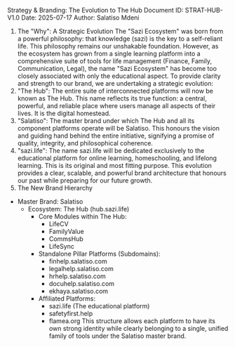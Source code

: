 ﻿Strategy & Branding: The Evolution to The Hub
Document ID: STRAT-HUB-V1.0
Date: 2025-07-17
Author: Salatiso Mdeni
1. The "Why": A Strategic Evolution
The "Sazi Ecosystem" was born from a powerful philosophy: that knowledge (sazi) is the key to a self-reliant life. This philosophy remains our unshakable foundation. However, as the ecosystem has grown from a single learning platform into a comprehensive suite of tools for life management (Finance, Family, Communication, Legal), the name "Sazi Ecosystem" has become too closely associated with only the educational aspect.
To provide clarity and strength to our brand, we are undertaking a strategic evolution:
1. "The Hub": The entire suite of interconnected platforms will now be known as The Hub. This name reflects its true function: a central, powerful, and reliable place where users manage all aspects of their lives. It is the digital homestead.
2. "Salatiso": The master brand under which The Hub and all its component platforms operate will be Salatiso. This honours the vision and guiding hand behind the entire initiative, signifying a promise of quality, integrity, and philosophical coherence.
3. "sazi.life": The name sazi.life will be dedicated exclusively to the educational platform for online learning, homeschooling, and lifelong learning. This is its original and most fitting purpose.
This evolution provides a clear, scalable, and powerful brand architecture that honours our past while preparing for our future growth.
2. The New Brand Hierarchy
* Master Brand: Salatiso
   * Ecosystem: The Hub (hub.sazi.life)
      * Core Modules within The Hub:
         * LifeCV
         * FamilyValue
         * CommsHub
         * LifeSync
      * Standalone Pillar Platforms (Subdomains):
         * finhelp.salatiso.com
         * legalhelp.salatiso.com
         * hrhelp.salatiso.com
         * docuhelp.salatiso.com
         * ekhaya.salatiso.com
      * Affiliated Platforms:
         * sazi.life (The educational platform)
         * safetyfirst.help
         * flamea.org
This structure allows each platform to have its own strong identity while clearly belonging to a single, unified family of tools under the Salatiso master brand.